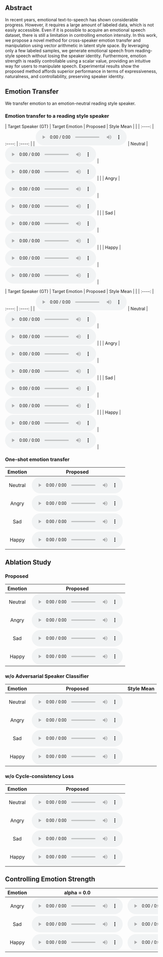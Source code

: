 ## Abstract

In recent years, emotional text-to-speech has shown considerable progress. However, it requires a large amount of labeled data, which is not easily accessible. Even if it is possible to acquire an emotional speech dataset, there is still a limitation in controlling emotion intensity. In this work, we propose a novel method for cross-speaker emotion transfer and manipulation using vector arithmetic in latent style space. By leveraging only a few labeled samples, we generate emotional speech from reading-style speech without losing the speaker identity. Furthermore, emotion strength is readily controllable using a scalar value, providing an intuitive way for users to manipulate speech. Experimental results show the proposed method affords superior performance in terms of expressiveness, naturalness, and controllability, preserving speaker identity.

## Emotion Transfer 
We transfer emotion to an emotion-neutral reading style speaker.

### Emotion transfer to a reading style speaker

| Target Speaker (GT) | Target Emotion     | Proposed    | Style Mean    |
| |   :----:    |    :----:   |     :----:    |
| <audio controls><source src='./assets/ntis-eng_F.wav'></audio> | Neutral     | <audio controls><source src='./assets/xtine_100shot_neutral.wav'></audio> | <audio controls><source src='./assets/xtine_base_neutral.wav'></audio>  |
| | Angry       | <audio controls><source src='./assets/xtine_100shot_angry.wav'></audio> | <audio controls><source src='./assets/xtine_base_angry.wav'></audio>  |
| | Sad         | <audio controls><source src='./assets/xtine_100shot_sad.wav'></audio> | <audio controls><source src='./assets/xtine_base_sad.wav'></audio>  |
| | Happy       | <audio controls><source src='./assets/xtine_100shot_happy.wav'></audio> | <audio controls><source src='./assets/xtine_base_happy.wav'></audio>  |


| Target Speaker (GT) | Target Emotion     | Proposed    | Style Mean    |
| |   :----:    |    :----:   |     :----:    |
| <audio controls><source src='./assets/iyuno-ko-m1.wav'></audio> | Neutral     | <audio controls><source src='./assets/iyuno-ko-m1_100shot_neutral.wav'></audio> | <audio controls><source src='./assets/iyuno-ko-m1_base_neutral.wav'></audio> |
| | Angry       | <audio controls><source src='./assets/iyuno-ko-m1_100shot_angry.wav'></audio> | <audio controls><source src='./assets/iyuno-ko-m1_base_angry.wav'></audio>  |
| | Sad         | <audio controls><source src='./assets/iyuno-ko-m1_100shot_sad.wav'></audio> | <audio controls><source src='./assets/iyuno-ko-m1_base_sad.wav'></audio>  |
| | Happy       | <audio controls><source src='./assets/iyuno-ko-m1_100shot_happy.wav'></audio> | <audio controls><source src='./assets/iyuno-ko-m1_base_happy.wav'></audio>  |

### One-shot emotion transfer

| Emotion     | Proposed    |
|   :----:    |    :----:   |
| Neutral     | <audio controls><source src='./assets/hamin_oneshot_neutral.wav'></audio> |
| Angry       | <audio controls><source src='./assets/hamin_oneshot_angry.wav'></audio> |
| Sad         | <audio controls><source src='./assets/hamin_oneshot_sad.wav'></audio> | 
| Happy       | <audio controls><source src='./assets/hamin_oneshot_happy.wav'></audio> |

## Ablation Study

### Proposed

| Emotion     | Proposed    |
|   :----:    |    :----:   |
| Neutral     | <audio controls><source src='./assets/nts-eng_M_prop_neutral.wav'></audio> |
| Angry       | <audio controls><source src='./assets/nts-eng_M_prop_angry.wav'></audio> | 
| Sad         | <audio controls><source src='./assets/nts-eng_M_prop_sad.wav'></audio> | 
| Happy       | <audio controls><source src='./assets/nts-eng_M_prop_happy.wav'></audio> | 

### w/o Adversarial Speaker Classifier

| Emotion     | Proposed    | Style Mean    |
|   :----:    |    :----:   |     :----:    |
| Neutral     | <audio controls><source src='./assets/nts-eng_M_abl1_neutral.wav'></audio> |
| Angry       | <audio controls><source src='./assets/nts-eng_M_abl1_angry.wav'></audio> |
| Sad         | <audio controls><source src='./assets/nts-eng_M_abl1_sad.wav'></audio> |
| Happy       | <audio controls><source src='./assets/nts-eng_M_abl1_happy.wav'></audio> |

### w/o Cycle-consistency Loss

| Emotion     | Proposed    |
|   :----:    |    :----:   |
| Neutral     | <audio controls><source src='./assets/nts-eng_M_abl2_neutral.wav'></audio> |
| Angry       | <audio controls><source src='./assets/nts-eng_M_abl2_angry.wav'></audio> | 
| Sad         | <audio controls><source src='./assets/nts-eng_M_abl2_sad.wav'></audio> | 
| Happy       | <audio controls><source src='./assets/nts-eng_M_abl2_happy.wav'></audio> | 


## Controlling Emotion Strength

| Emotion     | alpha = 0.0    | alpha = 0.5 | alpha = 1.0 | alpha = 1.5 | alpha = 2.0 | 
|   :----:    |    :----:   |     :----:    |     :----:    |     :----:    |      :----:    |
| Angry       | <audio controls><source src='./assets/seungjun_angry0.wav'></audio> | <audio controls><source src='./assets/seungjun_angry0.5.wav'></audio>  | <audio controls><source src='./assets/seungjun_angry1.0.wav'></audio>  | <audio controls><source src='./assets/seungjun_angry1.5.wav'></audio>  | <audio controls><source src='./assets/seungjun_angry2.0.wav'></audio>  | 
| Sad         | <audio controls><source src='./assets/xtine_sad0.wav'></audio> | <audio controls><source src='./assets/xtine_sad0.5.wav'></audio>  | <audio controls><source src='./assets/xtine_sad1.0.wav'></audio>  | <audio controls><source src='./assets/xtine_sad1.5.wav'></audio>  | <audio controls><source src='./assets/xtine_sad2.0.wav'></audio>  |
| Happy       | <audio controls><source src='./assets/ntis-eng_F_happy0.wav'></audio> | <audio controls><source src='./assets/ntis-eng_F_happy0.5.wav'></audio>  | <audio controls><source src='./assets/ntis-eng_F_happy1.0.wav'></audio>  | <audio controls><source src='./assets/ntis-eng_F_happy1.5.wav'></audio>  | <audio controls><source src='./assets/ntis-eng_F_happy2.0.wav'></audio>  |
